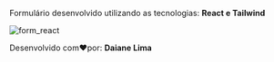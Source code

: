  <p>
    Formulário desenvolvido utilizando as tecnologias: <strong>React e Tailwind</strong>
  </p>
  
  ![form_react](https://github.com/DaianeL/form_project/assets/101367198/e3be5a70-3149-4d20-adb8-b078fcd4c020)

  <p>
    Desenvolvido com❤️por: <strong>Daiane Lima</strong>
  </p>
